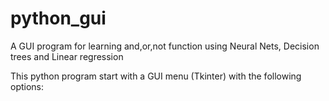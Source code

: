 # python_gui
A GUI program for learning and,or,not function using Neural Nets, Decision trees and Linear regression 

This python program start with a GUI menu (Tkinter) with the following options:
